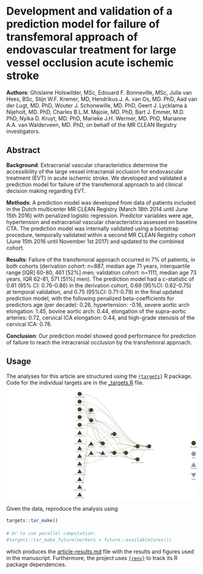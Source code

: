 # Development and validation of a prediction model for failure of transfemoral approach of endovascular treatment for large vessel occlusion acute ischemic stroke

**Authors**: Ghislaine Holswilder, MSc, Edouard F. Bonneville, MSc, Julia van Hees, BSc, Stijn W.F. Kremer, MD, Hendrikus J. A. van Os, MD. PhD, Aad van der Lugt, MD. PhD, Wouter J. Schonewille, MD. PhD, Geert J. Lycklama à Nijeholt, MD. PhD, Charles B.L.M. Majoie, MD. PhD, Bart J. Emmer, M.D. PhD, Nyika D. Kruyt, MD. PhD, Marieke J.H. Wermer, MD. PhD, Marianne A.A. van Walderveen, MD. PhD, on behalf of the MR CLEAN Registry investigators.

## Abstract

**Background**: Extracranial vascular characteristics determine the accessibility of the large vessel intracranial occlusion for endovascular treatment (EVT) in acute ischemic stroke. We developed and validated a prediction model for failure of the transfemoral approach to aid clinical decision making regarding EVT. 

**Methods**: A prediction model was developed from data of patients included in the Dutch multicenter MR CLEAN Registry (March 18th 2014 until June 15th 2016) with penalized logistic regression. Predictor variables were age, hypertension and extracranial vascular characteristics assessed on baseline CTA. The prediction model was internally validated using a bootstrap procedure, temporally validated within a second MR CLEAN Registry cohort (June 15th 2016 until November 1st 2017) and updated to the combined cohort.

**Results**: Failure of the transfemoral approach occurred in 7% of patients, in both cohorts (derivation cohort: n=887, median age 71 years, interquartile range [IQR] 60-80, 461 [52%] men; validation cohort: n=1111, median age 73 years, IQR 62-81, 571 [51%] men). The prediction model had a c-statistic of 0.81 (95% CI: 0.76-0.86) in the derivation cohort, 0.69 (95%CI: 0.62-0.75) at temporal validation, and 0.75 (95%CI: 0.71-0.79) in the final updated prediction model, with the following penalized beta-coefficients for predictors age (per decade): 0.26, hypertension: -0.16, severe aortic arch elongation: 1.45, bovine aortic arch: 0.44, elongation of the supra-aortic arteries: 0.72, cervical ICA elongation: 0.44, and high-grade stenosis of the cervical ICA: 0.78.

**Conclusion**: Our prediction model showed good performance for prediction of  failure to reach the intracranial occlusion by the transfemoral approach. 

## Usage

The analyses for this article are structured using the [`{targets}`](https://github.com/ropensci/targets) R package. Code for the individual targets are in the [_targets.R](./_targets.R) file.

![](analysis/targets-pipeline.png)

Given the data, reproduce the analysis using

``` r
targets::tar_make()

# Or to use parallel computation:
#targets::tar_make_future(workers = future::availableCores())
```

which produces the [article-results.md](./analysis/article-results.md) file with the results and figures used in the manuscript. Furthermore, the project uses [`{renv}`](https://rstudio.github.io/renv/articles/renv.html) to track its R package dependencies.